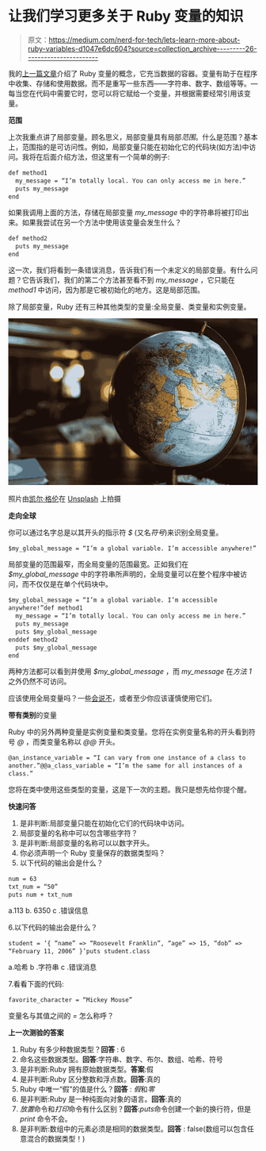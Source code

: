 # 让我们学习更多关于 Ruby 变量的知识

> 原文：<https://medium.com/nerd-for-tech/lets-learn-more-about-ruby-variables-d1047e6dc604?source=collection_archive---------26----------------------->

我的[上一篇文章](/nerd-for-tech/lets-learn-about-ruby-variables-8110f0a725d4)介绍了 Ruby 变量的概念，它充当数据的容器。变量有助于在程序中收集、存储和使用数据。而不是重写一些东西——字符串、数字、数组等等。—每当您在代码中需要它时，您可以将它赋给一个变量，并根据需要经常引用该变量。

**范围**

上次我重点讲了局部变量。顾名思义，局部变量具有局部*范围*。什么是范围？基本上，范围指的是可访问性。例如，局部变量只能在初始化它的代码块(如方法)中访问。我将在后面介绍方法，但这里有一个简单的例子:

```
def method1
  my_message = “I’m totally local. You can only access me in here.”
  puts my_message
end
```

如果我调用上面的方法，存储在局部变量 *my_message* 中的字符串将被打印出来。如果我尝试在另一个方法中使用该变量会发生什么？

```
def method2
  puts my_message
end
```

这一次，我们将看到一条错误消息，告诉我们有一个未定义的局部变量。有什么问题？它告诉我们，我们的第二个方法甚至看不到 *my_message* ，它只能在 *method1* 中访问，因为那是它被初始化的地方。这是局部范围。

除了局部变量，Ruby 还有三种其他类型的变量:全局变量、类变量和实例变量。

![](img/e965d1c93081ba05d11ca0a427885855.png)

照片由[凯尔·格伦](https://unsplash.com/@kylejglenn?utm_source=unsplash&utm_medium=referral&utm_content=creditCopyText)在 [Unsplash](https://unsplash.com/s/photos/global?utm_source=unsplash&utm_medium=referral&utm_content=creditCopyText) 上拍摄

**走向全球**

你可以通过名字总是以其开头的指示符 *$* (又名*符号*)来识别全局变量。

```
$my_global_message = “I’m a global variable. I’m accessible anywhere!”
```

局部变量的范围最窄，而全局变量的范围最宽。正如我们在 *$my_global_message* 中的字符串所声明的，全局变量可以在整个程序中被访问，而不仅仅是在单个代码块中。

```
$my_global_message = “I’m a global variable. I’m accessible anywhere!”def method1
  my_message = “I’m totally local. You can only access me in here.”
  puts my_message
  puts $my_global_message
enddef method2
  puts $my_global_message
end
```

两种方法都可以看到并使用 *$my_global_message* ，而 *my_message* 在*方法 1* 之外仍然不可访问。

应该使用全局变量吗？一些[会说不](https://www.tutorialspoint.com/Why-should-we-avoid-using-global-variables-in-C-Cplusplus)，或者至少你应该谨慎使用它们。

**带有类别**的变量

Ruby 中的另外两种变量是实例变量和类变量。您将在实例变量名称的开头看到符号 *@* ，而类变量名称以 *@@* 开头。

```
@an_instance_variable = “I can vary from one instance of a class to another.”@@a_class_variable = “I’m the same for all instances of a class.”
```

您将在类中使用这些类型的变量，这是下一次的主题。我只是想先给你提个醒。

**快速问答**

1.  是非判断:局部变量只能在初始化它们的代码块中访问。
2.  局部变量的名称中可以包含哪些字符？
3.  是非判断:局部变量的名称可以以数字开头。
4.  你必须声明一个 Ruby 变量保存的数据类型吗？
5.  以下代码的输出会是什么？

```
num = 63
txt_num = “50”
puts num + txt_num
```

a.113
b. 6350
c .错误信息

6.以下代码的输出会是什么？

```
student = ‘{ “name” => “Roosevelt Franklin”, “age” => 15, “dob” => “February 11, 2006” }’puts student.class
```

a.哈希
b .字符串
c .错误消息

7.看看下面的代码:

```
favorite_character = “Mickey Mouse”
```

变量名与其值之间的 *=* 怎么称呼？

**上一次测验的答案**

1.  Ruby 有多少种数据类型？**回答** : 6
2.  命名这些数据类型。**回答**:字符串、数字、布尔、数组、哈希、符号
3.  是非判断:Ruby 拥有原始数据类型。**答案**:假
4.  是非判断:Ruby 区分整数和浮点数。**回答**:真的
5.  Ruby 中唯一“假”的值是什么？**回答** : *假*和*零*
6.  是非判断:Ruby 是一种纯面向对象的语言。**回答**:真的
7.  *放置*命令和*打印*命令有什么区别？**回答**:*puts*命令创建一个新的换行符，但是 *print* 命令不会。
8.  是非判断:数组中的元素必须是相同的数据类型。**回答** : false(数组可以包含任意混合的数据类型！)